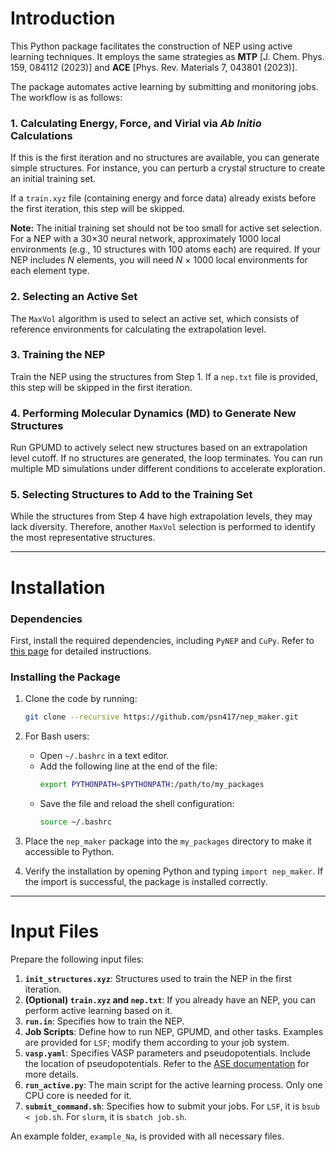 # Introduction

This Python package facilitates the construction of NEP using active learning techniques. It employs the same strategies as **MTP** [J. Chem. Phys. 159, 084112 (2023)] and **ACE** [Phys. Rev. Materials 7, 043801 (2023)].

The package automates active learning by submitting and monitoring jobs. The workflow is as follows:

### 1. Calculating Energy, Force, and Virial via *Ab Initio* Calculations

If this is the first iteration and no structures are available, you can generate simple structures. For instance, you can perturb a crystal structure to create an initial training set.

If a `train.xyz` file (containing energy and force data) already exists before the first iteration, this step will be skipped.

**Note:** The initial training set should not be too small for active set selection. For a NEP with a 30×30 neural network, approximately 1000 local environments (e.g., 10 structures with 100 atoms each) are required. If your NEP includes *N* elements, you will need *N* × 1000 local environments for each element type.

### 2. Selecting an Active Set

The `MaxVol` algorithm is used to select an active set, which consists of reference environments for calculating the extrapolation level.

### 3. Training the NEP

Train the NEP using the structures from Step 1. If a `nep.txt` file is provided, this step will be skipped in the first iteration.

### 4. Performing Molecular Dynamics (MD) to Generate New Structures

Run GPUMD to actively select new structures based on an extrapolation level cutoff. If no structures are generated, the loop terminates. You can run multiple MD simulations under different conditions to accelerate exploration.

### 5. Selecting Structures to Add to the Training Set

While the structures from Step 4 have high extrapolation levels, they may lack diversity. Therefore, another `MaxVol` selection is performed to identify the most representative structures.

---

# Installation

### Dependencies

First, install the required dependencies, including `PyNEP` and `CuPy`. Refer to [this page](https://github.com/psn417/nep_extrapolation) for detailed instructions.

### Installing the Package

1. Clone the code by running:
   ```bash
   git clone --recursive https://github.com/psn417/nep_maker.git
   ```

1. For Bash users:
   - Open `~/.bashrc` in a text editor.
   - Add the following line at the end of the file:
     ```bash
     export PYTHONPATH=$PYTHONPATH:/path/to/my_packages
     ```
   - Save the file and reload the shell configuration:
     ```bash
     source ~/.bashrc
     ```

2. Place the `nep_maker` package into the `my_packages` directory to make it accessible to Python.

2. Verify the installation by opening Python and typing `import nep_maker`. If the import is successful, the package is installed correctly.

---

# Input Files

Prepare the following input files:

1. **`init_structures.xyz`**: Structures used to train the NEP in the first iteration.
2. **(Optional) `train.xyz` and `nep.txt`**: If you already have an NEP, you can perform active learning based on it.
3. **`run.in`**: Specifies how to train the NEP.
4. **Job Scripts**: Define how to run NEP, GPUMD, and other tasks. Examples are provided for `LSF`; modify them according to your job system.
5. **`vasp.yaml`**: Specifies VASP parameters and pseudopotentials. Include the location of pseudopotentials. Refer to the [ASE documentation](https://wiki.fysik.dtu.dk/ase/ase/calculators/vasp.html#module-ase.calculators.vasp) for more details.
6. **`run_active.py`**: The main script for the active learning process. Only one CPU core is needed for it.
7. **`submit_command.sh`**: Specifies how to submit your jobs. For `LSF`, it is `bsub < job.sh`. For `slurm`, it is `sbatch job.sh`.

An example folder, `example_Na`, is provided with all necessary files.